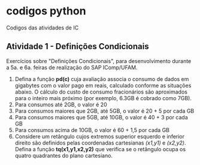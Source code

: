 # codigos python

Codigos das atividades de IC

## Atividade 1 - Definições Condicionais

Exercícios sobre "Definições Condicionais", para desenvolvimento durante a 5a. e 6a. feiras de realização do SAP IComp/UFAM.

1. Defina a função **pd(c)** cuja avaliação associa o consumo de dados em gigabytes com o valor pago em reais, calculado conforme as situações abaixo. O cálculo do custo de consumo fracionários são aproximados para o inteiro mais próximo (por exemplo, 6.3GB é cobrado como 7GB).
 1. Para consumos até 2GB, o valor é 20
 1. Para consumos maiores que 2GB, até 5GB, o valor é 20 + 5 por cada GB
 1. Para consumos maiores que 5GB, até 10GB, o valor é 40 + 3 por cada GB
 1. Para consumos acima de 10GB, o valor é 60 + 1,5 por cada GB
1. Considere um retângulo cujos extremos superior esquerdo e inferior direito são definidos pelas coordenadas cartesianas *(x1,y1)* e *(x2,y2)*. Defina a função **tq(x1,y1,x2,y2)** que verifica se o retângulo ocupa os quatro quadrantes do plano cartesiano.
